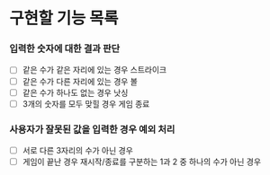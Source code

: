 # 구현할 기능 목록

### 입력한 숫자에 대한 결과 판단

- [ ] 같은 수가 같은 자리에 있는 경우 스트라이크
- [ ] 같은 수가 다른 자리에 있는 경우 볼
- [ ] 같은 수가 하나도 없는 경우 낫싱
- [ ] 3개의 숫자를 모두 맞힐 경우 게임 종료

### 사용자가 잘못된 값을 입력한 경우 예외 처리

- [ ] 서로 다른 3자리의 수가 아닌 경우
- [ ] 게임이 끝난 경우 재시작/종료를 구분하는 1과 2 중 하나의 수가 아닌 경우
